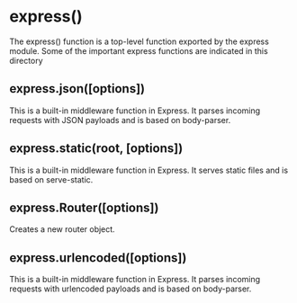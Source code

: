 # express()
The express() function is a top-level function exported by the express module.
Some of the important express functions are indicated in this directory
## express.json([options])
This is a built-in middleware function in Express. It parses incoming requests with JSON payloads and is based on body-parser.
## express.static(root, [options])
This is a built-in middleware function in Express. It serves static files and is based on serve-static.
## express.Router([options])
Creates a new router object.
## express.urlencoded([options])
This is a built-in middleware function in Express. It parses incoming requests with urlencoded payloads and is based on body-parser.

